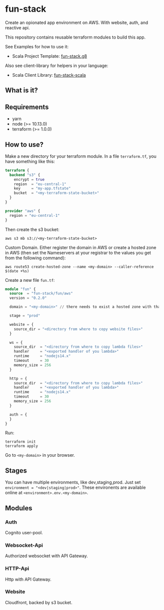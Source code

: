 # fun-stack

Create an opionated app environment on AWS. With website, auth, and reactive api.

This repository contains reusable terraform modules to build this app.

See Examples for how to use it:
- Scala Project Template: [fun-stack.g8](https://github.com/fun-stack/fun-stack.g8)

Also see client-library for helpers in your language:
- Scala Client Library: [fun-stack-scala](https://github.com/fun-stack/fun-stack-scala)

## What is it?

## Requirements

- yarn
- node (>= 10.13.0)
- terraform (>= 1.0.0)

## How to use?

Make a new directory for your terraform module. In a file `terraform.tf`, you have something like this:
```tf
terraform {
  backend "s3" {
    encrypt = true
    region  = "eu-central-1"
    key     = "my-app.tfstate"
    bucket  = "<my-terraform-state-bucket>"
  }
}

provider "aws" {
  region = "eu-central-1"
}
```

Then create the s3 bucket:
```
aws s3 mb s3://<my-terraform-state-bucket>
```

Custom Domain. Either register the domain in AWS or create a hosted zone in AWS (then set the Nameservers at your registrar to the values you get from the following command):
```
aws route53 create-hosted-zone --name <my-domain> --caller-reference $(date +%s)
```

Create a new file `fun.tf`:
```tf
module "fun" {
  source  = "fun-stack/fun/aws"
  version = "0.2.0"

  domain = "<my-domain>" // there needs to exist a hosted zone with that domain name in your aws account

  stage = "prod"

  website = {
    source_dir = "<directory from where to copy website files>"
  }

  ws = {
    source_dir  = "<directory from where to copy lambda files>"
    handler     = "<exported handler of you lambda>"
    runtime     = "nodejs14.x"
    timeout     = 30
    memory_size = 256
  }

  http = {
    source_dir  = "<directory from where to copy lambda files>"
    handler     = "<exported handler of you lambda>"
    runtime     = "nodejs14.x"
    timeout     = 30
    memory_size = 256
  }

  auth = {
  }
}
```

Run:
```
terraform init
terraform apply
```

Go to `<my-domain>` in your browser.

## Stages

You can have multiple environments, like dev,staging,prod. Just set `environment = "<dev|staging|prod>"`. These environents are available online at `<environment>.env.<my-domain>`.

## Modules

### Auth

Cognito user-pool.

### Websocket-Api

Authorized websocket with API Gateway.

### HTTP-Api

Http with API Gateway.

### Website

Cloudfront, backed by s3 bucket.
